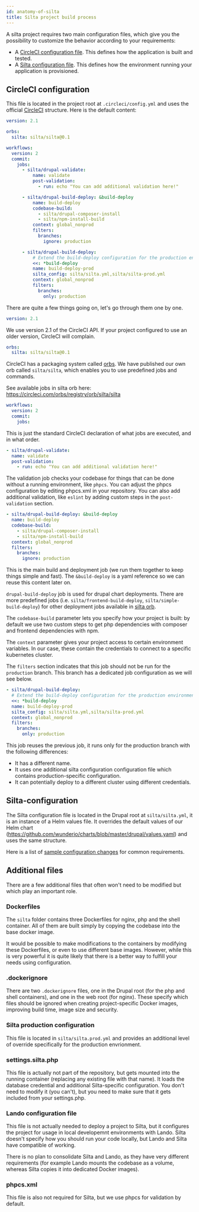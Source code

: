 ```yaml
---
id: anatomy-of-silta
title: Silta project build process
---
```


A silta project requires two main configuration files, which give you the possibility to customize the behavior according to your requirements:

- A [CircleCI configuration file](#circleci-configuration). This defines how the application is built and tested.
- A [Silta configuration file](#silta-configuration). This defines how the environment running your application is provisioned.

## CircleCI configuration

This file is located in the project root at `.circleci/config.yml` and uses the official [CircleCI](https://circleci.com/docs/2.0/configuration-reference/) structure. Here is the default content:

```yaml
version: 2.1

orbs:
  silta: silta/silta@0.1

workflows:
  version: 2
  commit:
    jobs:
      - silta/drupal-validate:
          name: validate
          post-validation:
            - run: echo "You can add additional validation here!"

      - silta/drupal-build-deploy: &build-deploy
          name: build-deploy
          codebase-build:
            - silta/drupal-composer-install
            - silta/npm-install-build
          context: global_nonprod
          filters:
            branches:
              ignore: production

      - silta/drupal-build-deploy:
          # Extend the build-deploy configuration for the production environment.
          <<: *build-deploy
          name: build-deploy-prod
          silta_config: silta/silta.yml,silta/silta-prod.yml
          context: global_nonprod
          filters:
            branches:
              only: production

```

There are quite a few things going on, let's go through them one by one.

```yaml
version: 2.1
```
We use version 2.1 of the CircleCI API. If your project configured to use an older version, CircleCI will complain.

```yaml
orbs:
  silta: silta/silta@0.1
```
CircleCI has a packaging system called [orbs](https://circleci.com/docs/2.0/orb-intro/#section=configuration). 
We have published our own orb called `silta/silta`, which enables you to use predefined jobs and commands.

See available jobs in silta orb here: https://circleci.com/orbs/registry/orb/silta/silta

```yaml
workflows:
  version: 2
  commit:
    jobs:
```
This is just the standard CircleCI declaration of what jobs are executed, and in what order.

```yaml
- silta/drupal-validate:
  name: validate
  post-validation:
    - run: echo "You can add additional validation here!"
```
The validation job checks your codebase for things that can be done without a running environment, like `phpcs`.
You can adjust the phpcs configuration by editing phpcs.xml in your repository. 
You can also add additional validation, like `eslint` by adding custom steps in the 
`post-validation` section.

```yaml
- silta/drupal-build-deploy: &build-deploy
  name: build-deploy
  codebase-build:
    - silta/drupal-composer-install
    - silta/npm-install-build
  context: global_nonprod
  filters:
    branches:
      ignore: production
```
This is the main build and deployment job (we run them together to keep things simple and fast). 
The `&build-deploy` is a yaml reference so we can reuse this content later on.

`drupal-build-deploy` job is used for drupal chart deployments. There are more predefined jobs (i.e. `silta/frontend-build-deploy`, `silta/simple-build-deploy`) for other deployment jobs available in [silta orb](https://circleci.com/orbs/registry/orb/silta/silta
).

The `codebase-build` parameter lets you specify how your project is built: by default we use two custom steps to 
get php dependencies with composer and frontend dependencies with npm. 

The `context` parameter gives your project access to certain environment variables. 
In our case, these contain the credentials to connect to a specific kubernetes cluster.  

The `filters` section indicates that this job should not be run for the `production` branch.
This branch has a dedicated job configuration as we will see below.

```yaml
- silta/drupal-build-deploy:
  # Extend the build-deploy configuration for the production environment.
  <<: *build-deploy
  name: build-deploy-prod
  silta_config: silta/silta.yml,silta/silta-prod.yml
  context: global_nonprod
  filters:
    branches:
      only: production
```
This job reuses the previous job, it runs only for the production branch with the following differences:

- It has a different name.
- It uses one additional silta configuration configuration file which contains production-specific configuration.
- It can potentially deploy to a different cluster using different credentials.

## Silta-configuration

The Silta configuration file is located in the Drupal root at `silta/silta.yml`, it is an instance of a Helm values file.
It overrides the default values of our Helm chart (https://github.com/wunderio/charts/blob/master/drupal/values.yaml) 
and uses the same structure.

Here is a list of [sample configuration changes](silta-examples.md) for common requirements.

## Additional files

There are a few additional files that often won't need to be modified but which play an important role.

### Dockerfiles
The `silta` folder contains three Dockerfiles for nginx, php and the shell container. 
All of them are built simply by copying the codebase into the base docker image.

It would be possible to make modifications to the containers by modifying these Dockerfiles, or even to use different base images. 
However, while this is very powerful it is quite likely that there is a better way to fulfill your needs using configuration. 

### .dockerignore
There are two `.dockerignore` files, one in the Drupal root (for the php and shell containers), and one in the web root (for nginx). 
These specify which files should be ignored when creating project-specific Docker images, improving build time, image size and security. 

### Silta production configuration
This file is located in `silta/silta.prod.yml` and provides an additional level of override specifically for the production envrionment.

### settings.silta.php
This file is actually not part of the repository, but gets mounted into the running container (replacing any existing file with that name).
It loads the database credential and additional Silta-specific configuration. You don't need to modify it (you can't), but you need to make sure
that it gets included from your settings.php.

### Lando configuration file
This file is not actually needed to deploy a project to Silta, but it configures the project for
usage in local developemnt environments with Lando. Silta doesn't specify how you should run your code locally, but Lando and Silta have compatible of working.

There is no plan to consolidate Silta and Lando, as they have very different requirements (for example Lando mounts the codebase as a volume, whereas Silta copies it into dedicated Docker images). 

### phpcs.xml
This file is also not required for Silta, but we use phpcs for validation by default.
